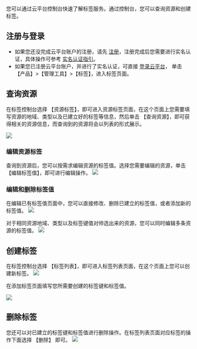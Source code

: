 您可以通过云平台控制台快速了解标签服务。通过控制台，您可以查询资源和创建标签。

 
## 注册与登录
- 如果您还没完成云平台账户的注册，请先 [注册](http://tce.fsphere.cn/register?s_url=https%3A%2F%2Ftce.fsphere.c%2F%3FfromSource%3Dgwzcw.184926.184926.184926%26gclid%3DEAIaIQobChMIoaGVwcT21gIVFSNoCh3VxAi-EAAYASAAEgId7PD_BwE)，注册完成后您需要进行实名认证，具体操作可参考 [实名认证指引](http://tce.fsphere.cn/document/product/378/3629)。
- 如果您已注册云平台账户，并进行了实名认证，可直接 [登录云平台](http://tce.fsphere.cn/login?s_url=https%3A%2F%2Ftce.fsphere.c%2F%3FfromSource%3Dgwzcw.184926.184926.184926%26gclid%3DEAIaIQobChMIoaGVwcT21gIVFSNoCh3VxAi-EAAYASAAEgId7PD_BwE)， 单击【产品】>【管理工具】>【标签】，进入标签页面。

##  查询资源

在标签控制台选择 【资源标签】，即可进入资源标签页面，在这个页面上您需要填写资源的地域、类型以及已建立好的标签等信息，然后单击 【查询资源】，即可获得相关的资源信息，而查询到的资源将会以列表的形式展示。

![](http://imgcache.tce.fsphere.cn/static/mc.qcloudimg.com/static/img/fc02d88516e9fc731db90c12e67290da/image.png)




###  编辑资源标签
查询到资源后，您可以按需求编辑资源的标签值。选择您需要编辑的资源，单击 【编辑标签值】，即可进行编辑操作。
![](http://imgcache.tce.fsphere.cn/static/mc.qcloudimg.com/static/img/701e84af0f6b4c89fadb2af8e656f04e/image.png)


###  编辑和删除标签值
在编辑已有标签值页面中，您可以直接修改、删除已建立的标签值，或者添加新的标签值。
![](http://imgcache.tce.fsphere.cn/static/mc.qcloudimg.com/static/img/72e90766ef20f2154b9f71d254194d1d/image.png)

 对于相同资源地域、类型以及标签键值对帅选出来的资源，您可以同时编辑多条资源的标签值。
 ![](http://imgcache.tce.fsphere.cn/static/mc.qcloudimg.com/static/img/75fd6b275acfa775a9d91b0037b539ad/image.png)



## 创建标签
在标签控制台选择 【标签列表】，即可进入标签列表页面，在这个页面上您可以创建新标签。
![](http://imgcache.tce.fsphere.cn/static/mc.qcloudimg.com/static/img/72f12d7880f88b096529403a441e1228/image.png)

在添加标签页面填写您所需要创建的标签键和标签值。

![](http://imgcache.tce.fsphere.cn/static/mc.qcloudimg.com/static/img/26e7c7825e1c8d4b4f9bdfcd07f13f62/image.png)


##  删除标签
您还可以对已建立的标签键和标签值进行删除操作。在标签列表页面对应标签的操作下面选择 【删除】 即可。
![](http://imgcache.tce.fsphere.cn/static/mc.qcloudimg.com/static/img/928229e6378915af4996f2fdd119bcfe/image.png)







